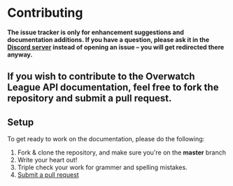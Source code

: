 # Contributing

**The issue tracker is only for enhancement suggestions and documentation additions. If you have a question, please ask it in the [Discord server](https://discord.gg/PBwan6u) instead of opening an issue – you will get redirected there anyway.**

If you wish to contribute to the Overwatch League API documentation, feel free to fork the repository and submit a
pull request. 
-
## Setup
To get ready to work on the documentation, please do the following:

1. Fork & clone the repository, and make sure you're on the **master** branch
2. Write your heart out!
3. Triple check your work for grammer and spelling mistakes.
4. [Submit a pull request](https://github.com/acupoftee/Overwatch-League-API-Documentation/compare)